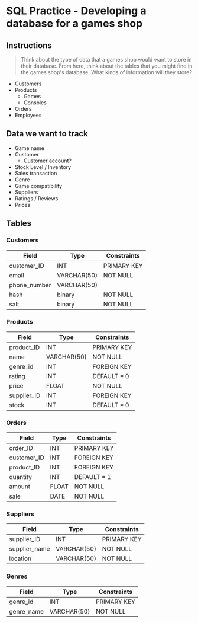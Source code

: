 # SQL Practice - Developing a database for a games shop

## Instructions
> Think about the type of data that a games shop would want to store in their database. From here, think about the tables that you might find in the games shop's database. What kinds of information will they store?

- Customers
- Products
  - Games
  - Consoles
- Orders
- Employees

## Data we want to track
- Game name
- Customer
  - Customer account?
- Stock Level / Inventory 
- Sales transaction
- Genre
- Game compatibility
- Suppliers
- Ratings / Reviews
- Prices

## Tables
### Customers
| Field | Type | Constraints |
| ----- | ---- | ----------- |
| customer_ID | INT | PRIMARY KEY |
| email | VARCHAR(50) | NOT NULL |
| phone_number | VARCHAR(50) |
| hash | binary | NOT NULL |
| salt | binary | NOT NULL |
    
### Products
| Field | Type | Constraints |
| ----- | ---- | ----------- |
| product_ID | INT | PRIMARY KEY |
| name | VARCHAR(50) | NOT NULL |
| genre_id | INT | FOREIGN KEY |
| rating | INT | DEFAULT = 0 |
| price | FLOAT | NOT NULL |
| supplier_ID | INT | FOREIGN KEY |
| stock | INT | DEFAULT = 0 |
    
### Orders
| Field | Type | Constraints |
| ----- | ---- | ----------- |
| order_ID | INT | PRIMARY KEY |
| customer_ID | INT | FOREIGN KEY |
| product_ID | INT | FOREIGN KEY |
| quantity | INT | DEFAULT = 1  |
| amount | FLOAT | NOT NULL |
| sale | DATE | NOT NULL |

### Suppliers
| Field | Type | Constraints |
| ----- | ---- | ----------- |
| supplier_ID | INT | PRIMARY KEY | 
| supplier_name | VARCHAR(50) | NOT NULL |
| location | VARCHAR(50) | NOT NULL |

### Genres
| Field | Type | Constraints |
| ----- | ---- | ----------- |
| genre_id | INT | PRIMARY KEY |
| genre_name | VARCHAR(50) | NOT NULL |
